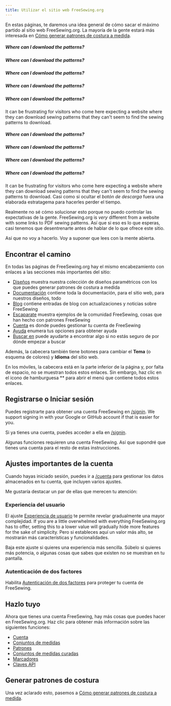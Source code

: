 ```yaml
---
title: Utilizar el sitio web FreeSewing.org
---
```


En estas páginas, te daremos una idea general de cómo sacar el máximo partido al sitio web FreeSewing.org. La mayoría de la gente estará más interesada en [Cómo generar patrones de costura a medida](/docs/about/site/draft/).


<Comment by="joost">

##### Where can I download the patterns?

##### Where can I download the patterns?

##### Where can I download the patterns?

##### Where can I download the patterns?

##### Where can I download the patterns?

It can be frustrating for visitors who come here expecting a website where they can download sewing patterns that they can't seem to find the sewing patterns to download.

##### Where can I download the patterns?

##### Where can I download the patterns?

##### Where can I download the patterns?

##### Where can I download the patterns?

It can be frustrating for visitors who come here expecting a website where they can download sewing patterns that they can't seem to find the sewing patterns to download. Casi como si ocultar el *botón de descarga* fuera una elaborada estratagema para hacerles perder el tiempo.

Realmente no sé cómo solucionar esto porque no puedo controlar las expectativas de la gente.
FreeSewing.org is _very_ different from a website with some links to PDF sewing patterns.
Así que si eso es lo que esperas, casi tenemos que desentrenarte antes de hablar de lo que ofrece este sitio.

Así que no voy a hacerlo. Voy a suponer que lees con la mente abierta.

</Comment>

## Encontrar el camino

En todas las páginas de FreeSewing.org hay el mismo encabezamiento con enlaces a las secciones más importantes del sitio:

- [Diseños](/designs/) muestra nuestra colección de diseños paramétricos con los que puedes generar patrones de costura a medida
- [Documentación](/documentation/) contiene toda la documentación, para el sitio web, para nuestros diseños, todo
- [Blog](/blog/) contiene entradas de blog con actualizaciones y noticias sobre FreeSewing
- [Escaparate](/showcase/) muestra ejemplos de la comunidad FreeSewing, cosas que han hecho con patrones FreeSewing
- [Cuenta](/account/) es donde puedes gestionar tu cuenta de FreeSewing
- [Ayuda](/support/) enumera tus opciones para obtener ayuda
- [Buscar en](/search/) puede ayudarte a encontrar algo si no estás seguro de por dónde empezar a buscar

Además, la cabecera también tiene botones para cambiar el **Tema** (o esquema de colores) y **Idioma** del sitio web.

En los móviles, la cabecera está en la parte inferior de la página y, por falta de espacio, no se muestran todos estos enlaces. Sin embargo, haz clic en el icono de hamburguesa ** para abrir el menú que contiene todos estos enlaces.

## Registrarse o Iniciar sesión

Puedes registrarte para obtener una cuenta FreeSewing en [/signin](/signin/). We support signing in with your Google or GitHub account if that is easier for you.

Si ya tienes una cuenta, puedes acceder a ella en [/signin](/signin/).

Algunas funciones requieren una cuenta FreeSewing. Así que supondré que tienes una cuenta para el resto de estas instrucciones.

## Ajustes importantes de la cuenta

Cuando hayas iniciado sesión, puedes ir a [/cuenta](/account/) para gestionar los datos almacenados en tu cuenta, que incluyen varios ajustes.

Me gustaría destacar un par de ellas que merecen tu atención:

### Experiencia del usuario

El ajuste [Experiencia de usuario](/account/control/) te permite revelar gradualmente una mayor complejidad. If you are a little overwhelmed with everything FreeSewing.org has to offer, setting this to a lower value will gradually hide more features for the sake of simplicity. Pero si estableces aquí un valor más alto, se mostrarán más características y funcionalidades.

Baja este ajuste si quieres una experiencia más sencilla. Súbelo si quieres más potencia, o algunas cosas que sabes que existen no se muestran en tu pantalla.

### Autenticación de dos factores

Habilita [Autenticación de dos factores](/account/mfa/) para proteger tu cuenta de FreeSewing.

## Hazlo tuyo

Ahora que tienes una cuenta FreeSewing, hay más cosas que puedes hacer en FreeSewing.org. Haz clic para obtener más información sobre las siguientes funciones:

- [Cuenta](/docs/about/site/account)
- [Conjuntos de medidas](/docs/about/site/sets)
- [Patrones](/docs/about/site/patterns)
- [Conjuntos de medidas curadas](/docs/about/site/csets)
- [Marcadores](/docs/about/site/bookmarks)
- [Claves API](/docs/about/site/apikeys)


## Generar patrones de costura

Una vez aclarado esto, pasemos a [Cómo generar patrones de costura a medida](/docs/about/site/draft/).

